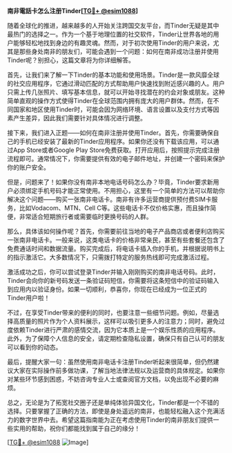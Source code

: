 **南非電話卡怎么注册Tinder[[TG💪+ @esim1088](https://t.me/s/esim1088)]**

随着全球化的推进，越来越多的人开始关注跨国交友平台，而Tinder无疑是其中最热门的选择之一。作为一个基于地理位置的社交软件，Tinder让世界各地的用户能够轻松地找到身边的有趣灵魂。然而，对于初次使用Tinder的用户来说，尤其是那些身处南非的朋友们，可能会遇到一个问题：如何在南非成功注册并使用Tinder呢？别担心，这篇文章将为你详细解答。

首先，让我们来了解一下Tinder的基本功能和使用场景。Tinder是一款风靡全球的社交应用程序，它通过滑动匹配的方式帮助用户快速找到附近感兴趣的人。用户只需上传几张照片、填写基本信息，就可以开始寻找潜在的约会对象或朋友。这种简单直观的操作方式使得Tinder在全球范围内拥有庞大的用户群体。然而，在不同国家和地区使用Tinder时，可能会因为网络环境、语言设置以及支付方式等因素产生差异，因此我们需要针对具体情况进行调整。

接下来，我们进入正题——如何在南非注册并使用Tinder。首先，你需要确保自己的手机已经安装了最新的Tinder应用程序。如果你还没有下载该应用，可以通过App Store或者Google Play Store免费获取。打开应用后，按照提示完成注册流程即可。通常情况下，你需要提供有效的电子邮件地址，并创建一个密码来保护你的账户安全。

但是，问题来了！如果你没有南非本地电话号码怎么办？毕竟，Tinder要求新用户必须绑定手机号码才能正常使用。不用担心，这里有一个简单的方法可以帮助你解决这个问题——购买一张南非电话卡。南非有许多运营商提供预付费SIM卡服务，比如Vodacom、MTN、Cell C等。这些电话卡不仅价格实惠，而且操作简便，非常适合短期旅行者或需要临时更换号码的人群。

那么，具体该如何操作呢？首先，你需要前往当地的电子产品商店或者便利店购买一张南非电话卡。一般来说，这类电话卡的价格非常亲民，甚至有些套餐还包含了免费通话时间和数据流量。购买完成后，将电话卡插入你的手机，并根据说明书上的指示激活它。大多数情况下，只需拨打特定的服务热线即可完成激活过程。

激活成功之后，你可以尝试登录Tinder并输入刚刚购买的南非电话号码。此时，Tinder会向你的新号码发送一条验证码短信，你需要将这条短信中的验证码输入到应用内以验证身份。如果一切顺利，恭喜你，你现在已经成为一位正式的Tinder用户啦！

不过，在享受Tinder带来的便利的同时，也要注意一些细节问题。例如，尽量选择高质量的照片作为个人资料展示，这样可以吸引更多人的注意力；同时，避免过度依赖Tinder进行严肃的感情交流，因为它本质上是一个娱乐性质的应用程序。此外，为了保障个人信息的安全，请定期检查隐私设置，确保只有自己认可的朋友可以看到你的动态。

最后，提醒大家一句：虽然使用南非电话卡注册Tinder听起来很简单，但仍然建议大家在实际操作前多做功课，了解当地法律法规以及运营商的具体规定。如果你对某些环节感到困惑，不妨咨询专业人士或查阅官方文档，以免出现不必要的麻烦。

总之，无论是为了拓宽社交圈子还是单纯体验异国文化，Tinder都是一个不错的选择。只要掌握了正确的方法，即使是身处遥远的南非，也能轻松融入这个充满活力的数字世界中去。希望这篇指南能为正在考虑使用Tinder的南非朋友们提供一些实用的帮助，祝你们都能找到属于自己的缘分！

[[TG💪+ @esim1088](https://t.me/s/esim1088) ![Image](https://i.postimg.cc/4NQfJmqS/Snipaste-2025-05-13-00-14-12.png)]